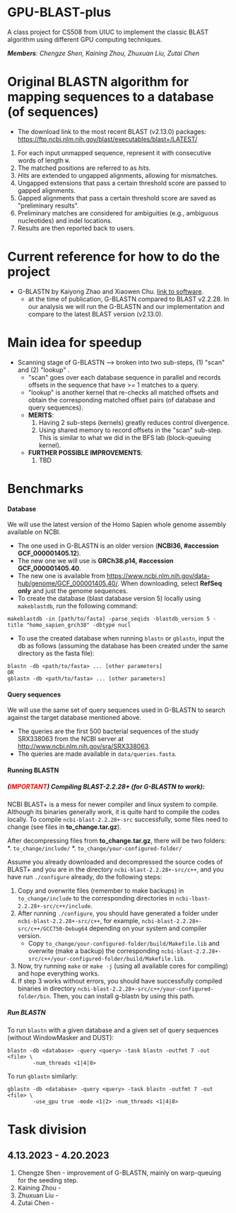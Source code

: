 # GPU-BLAST-plus
A class project for CS508 from UIUC to implement the classic BLAST algorithm using different GPU computing techniques. 

_**Members**: Chengze Shen, Kaining Zhou, Zhuxuan Liu, Zutai Chen_


# Original BLASTN algorithm for mapping sequences to a database (of sequences)
* The download link to the most recent BLAST (v2.13.0) packages: <https://ftp.ncbi.nlm.nih.gov/blast/executables/blast+/LATEST/>

1. For each input unmapped sequence, represent it with consecutive words of length `W`.
2. The matched positions are referred to as _hits_.
3. _Hits_ are extended to ungapped alignments, allowing for mismatches. 
4. Ungapped extensions that pass a certain threshold score are passed to gapped alignments.
5. Gapped alignments that pass a certain threshold score are saved as "preliminary results".
6. Preliminary matches are considered for ambiguities (e.g., ambiguous nucleotides) and indel locations.
7. Results are then reported back to users.

# Current reference for how to do the project
* G-BLASTN by Kaiyong Zhao and Xiaowen Chu. [link to software](http://www.comp.hkbu.edu.hk/~chxw/software/G-BLASTN.html).
  * at the time of publication, G-BLASTN compared to BLAST v2.2.28. In our analysis we will run the G-BLASTN and our implementation and compare to the latest BLAST version (v2.13.0).


# Main idea for speedup
* Scanning stage of G-BLASTN --> broken into two sub-steps, (1) "scan" and (2) "lookup" .
  * "scan" goes over each database sequence in parallel and records offsets in the sequence that have >= 1 matches to a query.
  * "lookup" is another kernel that re-checks all matched offsets and obtain the corresponding matched offset pairs (of database and query sequences).
  * **MERITS**: 
    1. Having 2 sub-steps (kernels) greatly reduces control divergence.
    2. Using shared memory to record offsets in the "scan" sub-step. This is similar to what we did in the BFS lab (block-queuing kernel).
  * **FURTHER POSSIBLE IMPROVEMENTS**:
    1. TBD

# Benchmarks
#### Database
We will use the latest version of the Homo Sapien whole genome assembly available on NCBI.
  * The one used in G-BLASTN is an older version (__NCBI36, #accession GCF_000001405.12__).
  * The new one we will use is __GRCh38.p14, #accession GCF_000001405.40__.
  * The new one is available from <https://www.ncbi.nlm.nih.gov/data-hub/genome/GCF_000001405.40/>. When downloading, select **RefSeq only** and just the genome sequences.
  * To create the database (blast database version 5) locally using `makeblastdb`, run the following command:
```
makeblastdb -in [path/to/fasta] -parse_seqids -blastdb_version 5 -title "homo_sapien_grch38" -dbtype nucl
```
  * To use the created database when running `blastn` or `gblastn`, input the db as follows (assuming the database has been created under the same directory as the fasta file):
```
blastn -db <path/to/fasta> ... [other parameters]
OR
gblastn -db <path/to/fasta> ... [other parameters]
```

#### Query sequences
We will use the same set of query sequences used in G-BLASTN to search against the target database mentioned above.
  * The queries are the first 500 bacterial sequences of the study SRX338063 from the NCBI server at <http://www.ncbi.nlm.nih.gov/sra/SRX338063>.
  * The queries are made available in `data/queries.fasta`.

#### Running BLASTN
##### (<span style="color:red">*IMPORTANT*</span>) Compiling BLAST-2.2.28+ (for G-BLASTN to work):
NCBI BLAST+ is a mess for newer compiler and linux system to compile. Although its binaries generally work, it is quite hard to compile the codes locally.
To compile `ncbi-blast-2.2.28+-src` successfully, some files need to change (see files in **to_change.tar.gz**).

After decompressing files from **to_change.tar.gz**, there will be two folders:
*. `to_change/include/`
*. `to_change/your-configured-folder/`

Assume you already downloaded and decompressed the source codes of BLAST+ and you are in the directory `ncbi-blast-2.2.28+-src/c++`, and you have run `./configure` already, do the following steps:
1. Copy and overwrite files (remember to make backups) in `to_change/include` to the corresponding directories in `ncbi-lbast-2.2.28+-src/c++/include`.
2. After running `./configure`, you should have generated a folder under `ncbi-blast-2.2.28+-src/c++`, for example, `ncbi-blast-2.2.28+-src/c++/GCC750-Debug64` depending on your system and compiler version.
   * Copy `to_change/your-configured-folder/build/Makefile.lib` and overwite (make a backup) the corresponding `ncbi-blast-2.2.28+-src/c++/your-configured-folder/build/Makefile.lib`.
3. Now, try running `make` or `make -j` (using all available cores for compiling) and hope everything works.
4. If step 3 works without errors, you should have successfully compiled binaries in directory `ncbi-blast-2.2.28+-src/c++/your-configured-folder/bin`. Then, you can install g-blastn by using this path.

##### Run BLASTN
To run `blastn` with a given database and a given set of query sequences (without WindowMasker and DUST):
```
blastn -db <database> -query <query> -task blastn -outfmt 7 -out <file> \
        -num_threads <1|4|8>
```
To run `gblastn` similarly:
```
gblastn -db <database> -query <query> -task blastn -outfmt 7 -out <file> \
        -use_gpu true -mode <1|2> -num_threads <1|4|8>
```

# Task division
## 4.13.2023 - 4.20.2023
1. Chengze Shen - improvement of G-BLASTN, mainly on warp-queuing for the seeding step.
2. Kaining Zhou - 
2. Zhuxuan Liu - 
3. Zutai Chen - 
